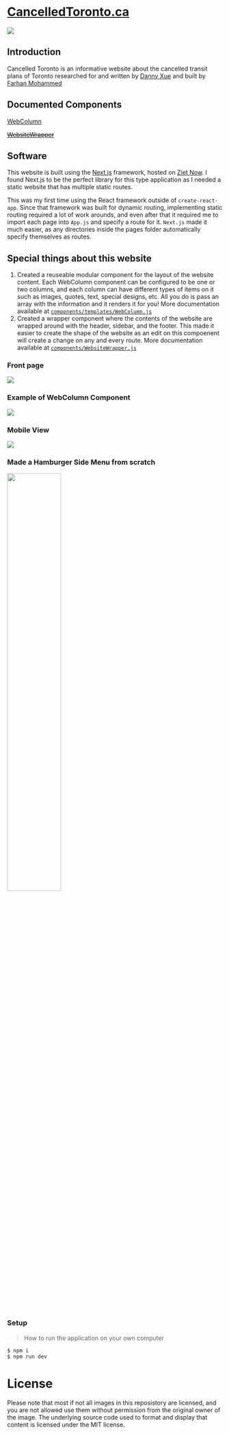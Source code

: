 # [CancelledToronto.ca](https://cancelledtoronto.ca/)

<img src="https://imgur.com/hFStFne.png">

## Introduction
Cancelled Toronto is an informative website about the cancelled transit plans of Toronto researched for and written by [Danny Xue](https://www.linkedin.com/in/danny-xue/) and built by [Farhan Mohammed](https://www.linkedin.com/in/danny-xue/)

## Documented Components

[WebColumn](src/components/WebColumn.md)

~~[WebsiteWrapper](components/WebsiteWrapper.js)~~

## Software 
This website is built using the [Next.js](https://nextjs.org/) framework, hosted on [Ziet Now](https://zeit.co/). I found Next.js to be the perfect library for this type application as I needed a static website that has multiple static routes. 

This was my first time using the React framework outside of `create-react-app`. Since that framework was built for dynamic routing, implementing static routing required a lot of work arounds, and even after that it required me to import each page into `App.js` and specify a route for it. `Next.js` made it much easier, as any directories inside the pages folder automatically specify themselves as routes.

## Special things about this website
1. Created a reuseable modular component for the layout of the website content. Each WebColumn component can be configured to be one or two columns, and each column can have different types of items on it such as images, quotes, text, special designs, etc. All you do is pass an array with the information and it renders it for you! More documentation available at [`components/templates/WebColumn.js`](./components/templates/Webcolumn.js)
2. Created a wrapper component where the contents of the website are wrapped around with the header, sidebar, and the footer. This made it easier to create the shape of the website as an edit on this compoenent will create a change on any and every route. More documentation available at [`components/WebsiteWrapper.js`](./components/WebsiteWrapper.js)


### Front page
<img src="https://i.imgur.com/WGm1Y1B.png"/>

### Example of WebColumn Component
<img src="https://imgur.com/FjF25b2.png"/>

### Mobile View
<img src="https://imgur.com/5zC5c0J.png"/>

### Made a Hamburger Side Menu from scratch
<img src="https://cdn.discordapp.com/attachments/651230544239132756/695081875668074627/ezgif-4-22db6083f156.gif" width="50%">

### Setup
> How to run the application on your own computer
```
$ npm i
$ npm run dev
```

# License
Please note that most if not all images in this reposistory are licensed, and you are not allowed use them without permission from the original owner of the image. The underlying source code used to format and display that content is licensed under the MIT license.
